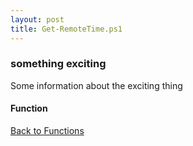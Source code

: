 ```yaml
---
layout: post
title: Get-RemoteTime.ps1
---
```


### something exciting

Some information about the exciting thing

#### Function

<script async src="https://gist-it.appspot.com/github.com/BanterBoy/scripts-blog/blob/master/PowerShell/functions/time/Get-RemoteTime.ps1"></script>

<a href="/menu/_pages/functions.html">Back to Functions</a>
